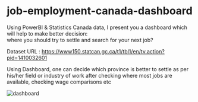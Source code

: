 # job-employment-canada-dashboard
Using PowerBI & Statistics Canada data, I present you a dashboard which will help to make better decision: <br>
where you should try to settle and search for your next job?

Dataset URL : https://www150.statcan.gc.ca/t1/tbl1/en/tv.action?pid=1410032601

Using Dashboard, one can decide which province is better to settle as per his/her field or industry of work after checking where most jobs are available, checking wage comparisons etc

![dashboard](https://github.com/iriteshnagpal/job-employment-canada-dashboard/assets/105557892/972c84a7-7273-45dc-ac02-5bebf703074c)
